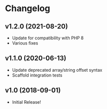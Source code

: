 # Changelog

## v1.2.0 (2021-08-20)
- Update for compatibility with PHP 8
- Various fixes

## v1.1.0 (2020-06-13)
- Update deprecated array/string offset syntax
- Scaffold integration tests

## v1.0 (2018-09-01)
- Initial Release!

